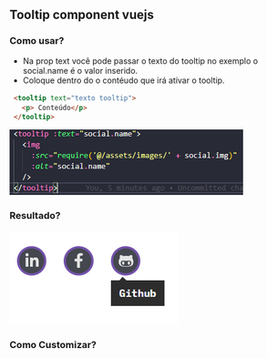 ## Tooltip component vuejs

### Como usar?

- Na prop text você pode passar o texto do tooltip no exemplo o social.name é o valor inserido.
- Coloque dentro do  <tooltip> </tooltip> o contéudo que irá ativar o tooltip.
 ``` html
  <tooltip text="texto tooltip">
    <p> Conteúdo</p>
  </tooltip>
  ```

![como usar](https://raw.githubusercontent.com/CaioFFerreira/tooltip-component-vue/master/images/como-usar.PNG?token=AH7RCEKZCI27V4WZAKPG223AQSTEY)


### Resultado?

![Resultado](https://raw.githubusercontent.com/CaioFFerreira/tooltip-component-vue/master/images/tooltip.png?token=AH7RCEJ2KQVUFFDE3GGSXY3AQSS22)

### Como Customizar?

